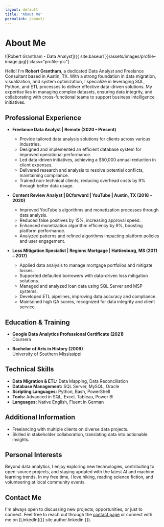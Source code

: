 ```yaml
---
layout: default
title: "About Me"
permalink: /about/
---
```


# About Me

![Robert Grantham - Data Analyst]({{ site.baseurl }}/assets/images/profile-image.jpg){:class="profile-pic"}

Hello! I'm **Robert Grantham**, a dedicated Data Analyst and Freelance Consultant based in Austin, TX. With a strong foundation in data migration, visualization, and system optimization, I specialize in leveraging SQL, Python, and ETL processes to deliver effective data-driven solutions. My expertise lies in managing complex datasets, ensuring data integrity, and collaborating with cross-functional teams to support business intelligence initiatives.

## Professional Experience

- **Freelance Data Analyst | Remote (2020 – Present)**
  - Provide tailored data analysis solutions for clients across various industries.
  - Designed and implemented an efficient database system for improved operational performance.
  - Led data-driven initiatives, achieving a $50,000 annual reduction in client expenses.
  - Delivered research and analysis to resolve potential conflicts, maintaining compliance.
  - Trained non-technical clients, reducing overhead costs by 9% through better data usage.

- **Content Review Analyst | BCforward | YouTube | Austin, TX (2018 – 2020)**
  - Improved YouTube's algorithms and monetization processes through data analysis.
  - Reduced false positives by 15%, increasing approval speed.
  - Enhanced monetization algorithm efficiency by 9%, boosting platform performance.
  - Analyzed patterns and refined algorithms impacting platform policies and user engagement.

- **Loss Mitigation Specialist | Regions Mortgage | Hattiesburg, MS (2011 – 2017)**
  - Applied data analysis to manage mortgage portfolios and mitigate losses.
  - Supported defaulted borrowers with data-driven loss mitigation solutions.
  - Managed and analyzed loan data using SQL Server and MSP systems.
  - Developed ETL pipelines, improving data accuracy and compliance.
  - Maintained high QA scores, recognized for data integrity and client service.

## Education & Training

- **Google Data Analytics Professional Certificate (2021)**  
  Coursera

- **Bachelor of Arts in History (2009)**  
  University of Southern Mississippi

## Technical Skills

- **Data Migration & ETL:** Data Mapping, Data Reconciliation  
- **Database Management:** SQL Server, MySQL, Oracle  
- **Scripting Languages:** Python, Bash, PowerShell  
- **Tools:** Advanced in SQL, Excel, Tableau, Power BI  
- **Languages:** Native English, Fluent in German

## Additional Information

- Freelancing with multiple clients on diverse data projects.
- Skilled in stakeholder collaboration, translating data into actionable insights.

## Personal Interests

Beyond data analytics, I enjoy exploring new technologies, contributing to open-source projects, and staying updated with the latest AI and machine learning trends. In my free time, I love hiking, reading science fiction, and volunteering at local community events.

## Contact Me

I'm always open to discussing new projects, opportunities, or just to connect. Feel free to reach out through the [contact page](/contact/) or connect with me on [LinkedIn]({{ site.author.linkedin }}).
